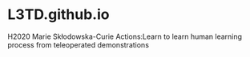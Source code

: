 # L3TD.github.io
H2020 Marie Skłodowska-Curie Actions:Learn to learn human learning process from teleoperated demonstrations
